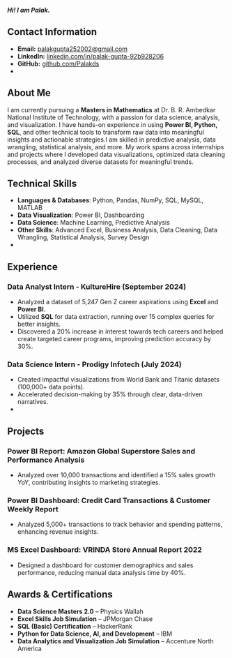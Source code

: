 ***Hi! I am Palak.***

## Contact Information
- **Email:** palakgupta252002@gmail.com
- **LinkedIn:** [linkedin.com/in/palak-gupta-92b928206](https://www.linkedin.com/in/palak-gupta-92b928206)
- **GitHub:** [github.com/Palakds](https://github.com/Palakds)
- 
## About Me
I am currently pursuing a **Masters in Mathematics** at Dr. B. R. Ambedkar National Institute of Technology, with a passion for data science, analysis, and visualization. I have hands-on experience in using **Power BI, Python, SQL**, and other technical tools to transform raw data into meaningful insights and actionable strategies.I am skilled in predictive analysis, data wrangling, statistical analysis, and more. My work spans across internships and projects where I developed data visualizations, optimized data cleaning processes, and analyzed diverse datasets for meaningful trends.

## Technical Skills
- **Languages & Databases**: Python, Pandas, NumPy, SQL, MySQL, MATLAB
- **Data Visualization**: Power BI, Dashboarding
- **Data Science**: Machine Learning, Predictive Analysis
- **Other Skills**: Advanced Excel, Business Analysis, Data Cleaning, Data Wrangling, Statistical Analysis, Survey Design
- 
## Experience

### Data Analyst Intern - KultureHire (September 2024)
- Analyzed a dataset of 5,247 Gen Z career aspirations using **Excel** and **Power BI**.
- Utilized **SQL** for data extraction, running over 15 complex queries for better insights.
- Discovered a 20% increase in interest towards tech careers and helped create targeted career programs, improving prediction accuracy by 30%.

### Data Science Intern - Prodigy Infotech (July 2024)
- Created impactful visualizations from World Bank and Titanic datasets (100,000+ data points).
- Accelerated decision-making by 35% through clear, data-driven narratives.
- 
## Projects

### Power BI Report: Amazon Global Superstore Sales and Performance Analysis
- Analyzed over 10,000 transactions and identified a 15% sales growth YoY, contributing insights to marketing strategies.

### Power BI Dashboard: Credit Card Transactions & Customer Weekly Report
- Analyzed 5,000+ transactions to track behavior and spending patterns, enhancing revenue insights.

### MS Excel Dashboard: VRINDA Store Annual Report 2022
- Designed a dashboard for customer demographics and sales performance, reducing manual data analysis time by 40%.

## Awards & Certifications
- **Data Science Masters 2.0** – Physics Wallah
- **Excel Skills Job Simulation** – JPMorgan Chase
- **SQL (Basic) Certification** – HackerRank
- **Python for Data Science, AI, and Development** – IBM
- **Data Analytics and Visualization Job Simulation** – Accenture North America
